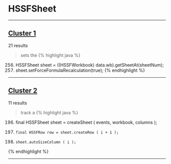 # HSSFSheet

***

## [Cluster 1](./1)
21 results
> sets the 
{% highlight java %}
256. HSSFSheet sheet = ((HSSFWorkbook) data.wb).getSheetAt(sheetNum);
257. sheet.setForceFormulaRecalculation(true);
{% endhighlight %}

***

## [Cluster 2](./2)
11 results
> track a 
{% highlight java %}
196. final HSSFSheet sheet = createSheet ( events, workbook, columns );
203.     final HSSFRow row = sheet.createRow ( i + 1 );
225.     sheet.autoSizeColumn ( i );
{% endhighlight %}

***

